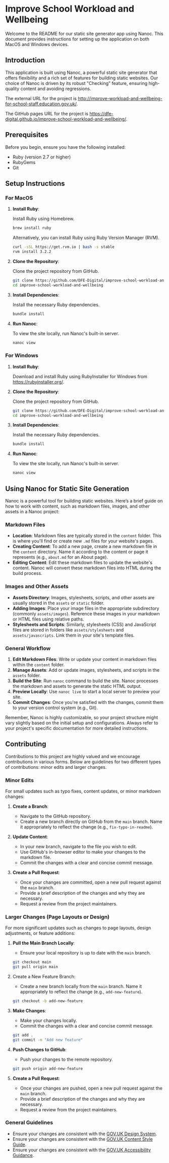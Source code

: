 # Improve School Workload and Wellbeing

Welcome to the README for our static site generator app using Nanoc. This document provides instructions for setting up
the application on both MacOS and Windows devices.

## Introduction

This application is built using Nanoc, a powerful static site generator that offers flexibility and a rich set of
features for building static websites. Our choice of Nanoc is driven by its robust "Checking" feature, ensuring
high-quality content and avoiding regressions.

The external URL for the project is <http://improve-workload-and-wellbeing-for-school-staff.education.gov.uk/>.

The GitHub pages URL for the project is <https://dfe-digital.github.io/improve-school-workload-and-wellbeing/>.

## Prerequisites

Before you begin, ensure you have the following installed:

- Ruby (version 2.7 or higher)
- RubyGems
- Git

## Setup Instructions

### For MacOS

1. **Install Ruby**:

    Install Ruby using Homebrew.

    ```bash
    brew install ruby
    ```

    Alternatively, you can install Ruby using Ruby Version Manager (RVM).

    ```bash
    curl -sSL https://get.rvm.io | bash -s stable
    rvm install 3.2.2
    ```

2. **Clone the Repository**:

    Clone the project repository from GitHub.

    ```bash
    git clone https://github.com/DFE-Digital/improve-school-workload-and-wellbeing
    cd improve-school-workload-and-wellbeing
    ```

3. **Install Dependencies**:

    Install the necessary Ruby dependencies.

    ```bash
    bundle install
    ```

4. **Run Nanoc**:

    To view the site locally, run Nanoc's built-in server.

    ```bash
    nanoc view
    ```

### For Windows

1. **Install Ruby**:

    Download and install Ruby using RubyInstaller for Windows from <https://rubyinstaller.org/>.

2. **Clone the Repository**:

    Clone the project repository from GitHub.

    ```bash
    git clone https://github.com/DFE-Digital/improve-school-workload-and-wellbeing
    cd improve-school-workload-and-wellbeing
    ```

3. **Install Dependencies**:

    Install the necessary Ruby dependencies.

    ```bash
    bundle install
    ```

4. **Run Nanoc**:

    To view the site locally, run Nanoc's built-in server.

    ```bash
    nanoc view
    ```

## Using Nanoc for Static Site Generation

Nanoc is a powerful tool for building static websites. Here’s a brief guide on how to work with content, such as
markdown files, images, and other assets in a Nanoc project:

### Markdown Files

- **Location**: Markdown files are typically stored in the `content` folder. This is where you'll find or create new `.md` files for your website's pages.
- **Creating Content**: To add a new page, create a new markdown file in the `content` directory. Name it according to the content or page it represents (e.g., `about.md` for an About page).
- **Editing Content**: Edit these markdown files to update the website's content. Nanoc will convert these markdown files into HTML during the build process.

### Images and Other Assets

- **Assets Directory**: Images, stylesheets, scripts, and other assets are usually stored in the `assets` or `static` folder.
- **Adding Images**: Place your image files in the appropriate subdirectory (commonly `assets/images`). Reference these images in your markdown or HTML files using relative paths.
- **Stylesheets and Scripts**: Similarly, stylesheets (CSS) and JavaScript files are stored in folders like `assets/stylesheets` and `assets/javascripts`. Link them in your site's template files.

### General Workflow

1. **Edit Markdown Files**: Write or update your content in markdown files within the `content` folder.
2. **Manage Assets**: Add or update images, stylesheets, and scripts in the `assets` folder.
3. **Build the Site**: Run `nanoc` command to build the site. Nanoc processes the markdown and assets to generate the static HTML output.
4. **Preview Locally**: Use `nanoc live` to start a local server to preview your site.
5. **Commit Changes**: Once you're satisfied with the changes, commit them to your version control system (e.g., Git).

Remember, Nanoc is highly customizable, so your project structure might vary slightly based on the initial setup and
configurations. Always refer to your project's specific documentation for more detailed instructions.

## Contributing

Contributions to this project are highly valued and we encourage contributions in various forms. Below are guidelines
for two different types of contributions: minor edits and larger changes.

### Minor Edits

For small updates such as typo fixes, content updates, or minor markdown changes:

1. **Create a Branch**:
   - Navigate to the GitHub repository.
   - Create a new branch directly on GitHub from the `main` branch. Name it appropriately to reflect the change (e.g., `fix-typo-in-readme`).

2. **Update Content**:
   - In your new branch, navigate to the file you wish to edit.
   - Use GitHub's in-browser editor to make your changes to the markdown file.
   - Commit the changes with a clear and concise commit message.

3. **Create a Pull Request**:
   - Once your changes are committed, open a new pull request against the `main` branch.
   - Provide a brief description of the changes and why they are necessary.
   - Request a review from the project maintainers.

### Larger Changes (Page Layouts or Design)

For more significant updates such as changes to page layouts, design adjustments, or feature additions:

1. **Pull the Main Branch Locally**:
   - Ensure your local repository is up to date with the `main` branch.

    ```bash
    git checkout main
    git pull origin main
    ```

2. Create a New Feature Branch:
   - Create a new branch locally from the `main` branch. Name it appropriately to reflect the change (e.g., `add-new-feature`).

    ```bash
    git checkout -b add-new-feature
    ```

3. **Make Changes**:

    - Make your changes locally.
    - Commit the changes with a clear and concise commit message.

    ```bash
    git add .
    git commit -m "Add new feature"
    ```

4. **Push Changes to GitHub**:

    - Push your changes to the remote repository.

    ```bash
    git push origin add-new-feature
    ```

5. **Create a Pull Request**:

    - Once your changes are pushed, open a new pull request against the `main` branch.
    - Provide a brief description of the changes and why they are necessary.
    - Request a review from the project maintainers.

### General Guidelines

- Ensure your changes are consistent with the [GOV.UK Design System](https://design-system.service.gov.uk/).
- Ensure your changes are consistent with the [GOV.UK Content Style Guide](https://www.gov.uk/guidance/style-guide).
- Ensure your changes are consistent with the [GOV.UK Accessibility Guidance](https://www.gov.uk/guidance/accessibility-requirements-for-public-sector-websites-and-apps).
